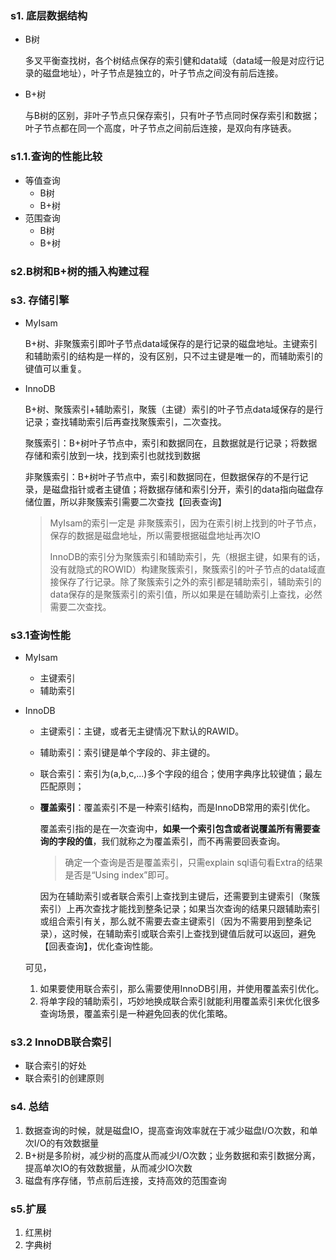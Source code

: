 

### s1. 底层数据结构

- B树

  多叉平衡查找树，各个树结点保存的索引健和data域（data域一般是对应行记录的磁盘地址），叶子节点是独立的，叶子节点之间没有前后连接。

- B+树

  与B树的区别，非叶子节点只保存索引，只有叶子节点同时保存索引和数据；叶子节点都在同一个高度，叶子节点之间前后连接，是双向有序链表。

### s1.1.查询的性能比较

- 等值查询
  - B树
  - B+树
- 范围查询
  - B树
  - B+树



### s2.B树和B+树的插入构建过程



### s3. 存储引擎

- MyIsam

  B+树、非聚簇索引即叶子节点data域保存的是行记录的磁盘地址。主键索引和辅助索引的结构是一样的，没有区别，只不过主键是唯一的，而辅助索引的键值可以重复。

- InnoDB

  B+树、聚簇索引+辅助索引，聚簇（主键）索引的叶子节点data域保存的是行记录；查找辅助索引后再查找聚簇索引，二次查找。

  

  聚簇索引：B+树叶子节点中，索引和数据同在，且数据就是行记录；将数据存储和索引放到一块，找到索引也就找到数据

  非聚簇索引：B+树叶子节点中，索引和数据同在，但数据保存的不是行记录，是磁盘指针或者主键值；将数据存储和索引分开，索引的data指向磁盘存储位置，所以非聚簇索引需要二次查找【回表查询】

  > MyIsam的索引一定是 非聚簇索引，因为在索引树上找到的叶子节点，保存的数据是磁盘地址，所以需要根据磁盘地址再次IO
  >
  > InnoDB的索引分为聚簇索引和辅助索引，先（根据主键，如果有的话，没有就隐式的ROWID）构建聚簇索引，聚簇索引的叶子节点的data域直接保存了行记录。除了聚簇索引之外的索引都是辅助索引，辅助索引的data保存的是聚簇索引的索引值，所以如果是在辅助索引上查找，必然需要二次查找。



### s3.1查询性能

- MyIsam

  - 主键索引
  - 辅助索引

- InnoDB

  - 主键索引：主键，或者无主键情况下默认的RAWID。

  - 辅助索引：索引键是单个字段的、非主键的。

  - 联合索引：索引为(a,b,c,...)多个字段的组合；使用字典序比较键值；最左匹配原则；

  - **覆盖索引**：覆盖索引不是一种索引结构，而是InnoDB常用的索引优化。

    覆盖索引指的是在一次查询中，**如果一个索引包含或者说覆盖所有需要查询的字段的值**，我们就称之为覆盖索引，而不再需要回表查询。

    > 确定一个查询是否是覆盖索引，只需explain sql语句看Extra的结果是否是“Using index”即可。

    

    因为在辅助索引或者联合索引上查找到主键后，还需要到主键索引（聚簇索引）上再次查找才能找到整条记录；如果当次查询的结果只跟辅助索引或组合索引有关，那么就不需要去查主键索引（因为不需要用到整条记录），这时候，在辅助索引或联合索引上查找到键值后就可以返回，避免【回表查询】，优化查询性能。

  可见，

  1. 如果要使用联合索引，那么需要使用InnoDB引用，并使用覆盖索引优化。
  2. 将单字段的辅助索引，巧妙地换成联合索引就能利用覆盖索引来优化很多查询场景，覆盖索引是一种避免回表的优化策略。

### s3.2 InnoDB联合索引

- 联合索引的好处
- 联合索引的创建原则



### s4. 总结

1. 数据查询的时候，就是磁盘IO，提高查询效率就在于减少磁盘I/O次数，和单次I/O的有效数据量
2. B+树是多阶树，减少树的高度从而减少I/O次数；业务数据和索引数据分离，提高单次IO的有效数据量，从而减少IO次数
3. 磁盘有序存储，节点前后连接，支持高效的范围查询

### s5.扩展

1. 红黑树
2. 字典树













